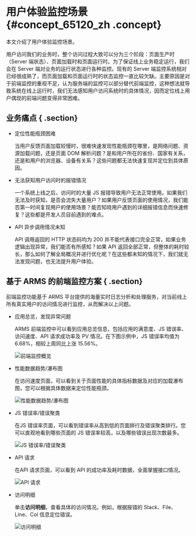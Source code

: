 # 用户体验监控场景 {#concept_65120_zh .concept}

本文介绍了用户体验监控场景。

用户访问我们的业务时，整个访问过程大致可以分为三个阶段：页面生产时（Server 端状态）、页面加载时和页面运行时。为了保证线上业务稳定运行，我们会在 Server 端对业务的运行状态进行各种监控。现有的 Server 端监控系统相对已经很成熟了，而页面加载和页面运行时的状态监控一直比较欠缺。主要原因是对于前端监控的重视不足，认为服务端的监控可以部分替代前端监控，这种想法就导致系统在线上运行时，我们无法感知用户访问系统时的具体情况，因而定位线上用户偶现的前端问题变得非常困难。

## 业务痛点 { .section}

-   定位性能瓶颈困难

    当用户反馈页面加载较慢时，很难快速发现性能瓶颈在哪里，是网络问题、资源加载问题，还是页面 DOM 解析问题？是和用户所在的省份、国家有关系，还是和用户的浏览器、设备有关系？这些问题都无法快速复现并定位到具体原因。

-   无法获知用户访问时的报错情况

    一个系统上线之后，访问时的大量 JS 报错导致用户无法正常使用。如果我们无法及时获知，是否会流失大量用户？如果用户反馈页面的使用情况，我们能否第一时间复现用户的使用场景？能否知晓用户遇到的详细报错信息而快速修复？这些都是开发人员目前遇到的难点。

-   API 异步调用情况未知

    API 调用返回的 HTTP 状态码均为 200 并不能代表接口完全正常，如果业务逻辑出现异常，我们能否有所感知？如果 API 返回全部正常，但整体的耗时较长，那么如何了解全局概况并进行优化呢？在这些都未知的情况下，我们就无法发现问题，也无法提升用户体验。


## 基于 ARMS 的前端监控方案 { .section}

前端监控功能基于 ARMS 平台提供的海量实时日志分析和处理服务，对当前线上所有真实用户的访问情况进行监控，从而解决以上问题。

-   应用总览，发现异常问题

    ARMS 前端监控中可以看到应用总览信息，包括应用的满意度、JS 错误率、访问速度、API 请求成功率及 PV 情况。在下图示例中，JS 错误率均值为 6.68%，相较上周同比上涨 15.56%。

    ![前端监控概览](http://static-aliyun-doc.oss-cn-hangzhou.aliyuncs.com/assets/img/152206/155496270043320_zh-CN.png)

-   性能数据趋势/瀑布图

    在访问速度页面，可以看到关于页面性能的具体指标数据及对应的加载瀑布图，您可以根据具体数据来定位性能瓶颈。

    ![性能数据趋势/瀑布图](http://static-aliyun-doc.oss-cn-hangzhou.aliyuncs.com/assets/img/152206/155496270143380_zh-CN.png)

-   JS 错误率/错误聚类

    在JS 错误率页面，可以看到错误率从高到低的页面排行及错误聚类排行。您可以直观地看到哪些页面的 JS 错误率较高，以及哪些错误出现次数最多。

    ![JS 错误率/错误聚类](http://static-aliyun-doc.oss-cn-hangzhou.aliyuncs.com/assets/img/152206/155496270143382_zh-CN.png)

-   API 请求

    在API 请求页面，可以看到 API 的成功率及耗时数据，全面掌握接口情况。

    ![API 请求](http://static-aliyun-doc.oss-cn-hangzhou.aliyuncs.com/assets/img/152206/155496270143383_zh-CN.png)

-   访问明细

    单击**访问明细**，查看具体的访问情况。例如，根据报错的 Stack、File、Line、Col 信息定位错误。

    ![访问明细](http://static-aliyun-doc.oss-cn-hangzhou.aliyuncs.com/assets/img/152206/155496270143385_zh-CN.png)


